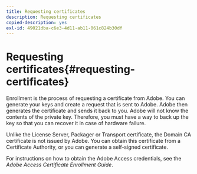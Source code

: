 ```yaml
---
title: Requesting certificates
description: Requesting certificates
copied-description: yes
exl-id: 49021dba-c6e3-4d11-ab11-061c824b30df
---
```

# Requesting certificates{#requesting-certificates}

Enrollment is the process of requesting a certificate from Adobe. You can generate your keys and create a request that is sent to Adobe. Adobe then generates the certificate and sends it back to you. Adobe will not know the contents of the private key. Therefore, you must have a way to back up the key so that you can recover it in case of hardware failure.

Unlike the License Server, Packager or Transport certificate, the Domain CA certificate is not issued by Adobe. You can obtain this certificate from a Certificate Authority, or you can generate a self-signed certificate.

For instructions on how to obtain the Adobe Access credentials, see the *Adobe Access Certificate Enrollment Guide*.
